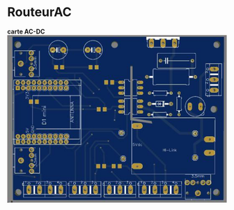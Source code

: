 # RouteurAC
<b> carte AC-DC </b> <br>
<img src=https://github.com/regisgo62/RouteurAC/blob/master/Hardware/img1.jpg>
